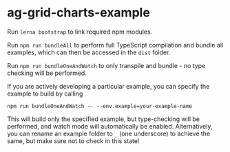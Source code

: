 # ag-grid-charts-example

Run `lerna bootstrap` to link required npm modules.

Run `npm run bundleAll` to perform full TypeScript compilation and bundle all examples, which can then be accessed in the `dist` folder.

Run `npm run bundleOneAndWatch` to only transpile and bundle - no type checking will be performed.

If you are actively developing a particular example, you can specify the example to build by calling

`npm run bundleOneAndWatch -- --env.example=your-example-name`

This will build only the specified example, but type-checking will be performed, and watch mode will automatically be enabled. Alternatively, you can rename an example folder to `_` (one underscore) to achieve the same, but make sure not to check in this state!